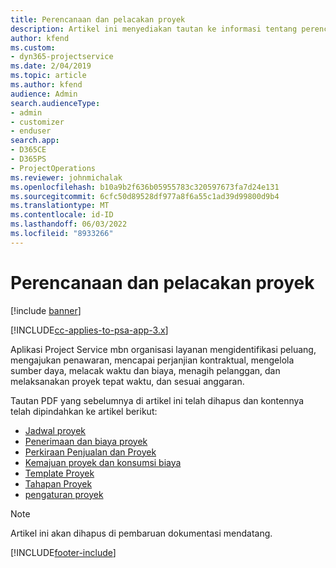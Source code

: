 ```yaml
---
title: Perencanaan dan pelacakan proyek
description: Artikel ini menyediakan tautan ke informasi tentang perencanaan dan pelacakan dalam Project Service Automation.
author: kfend
ms.custom:
- dyn365-projectservice
ms.date: 2/04/2019
ms.topic: article
ms.author: kfend
audience: Admin
search.audienceType:
- admin
- customizer
- enduser
search.app:
- D365CE
- D365PS
- ProjectOperations
ms.reviewer: johnmichalak
ms.openlocfilehash: b10a9b2f636b05955783c320597673fa7d24e131
ms.sourcegitcommit: 6cfc50d89528df977a8f6a55c1ad39d99800d9b4
ms.translationtype: MT
ms.contentlocale: id-ID
ms.lasthandoff: 06/03/2022
ms.locfileid: "8933266"
---
```

# <a name="project-planning-and-tracking"></a>Perencanaan dan pelacakan proyek

[!include [banner](../../includes/psa-now-project-operations.md)]

[!INCLUDE[cc-applies-to-psa-app-3.x](../../includes/cc-applies-to-psa-app-3x.md)]

Aplikasi Project Service mbn organisasi layanan mengidentifikasi peluang, mengajukan penawaran, mencapai perjanjian kontraktual, mengelola sumber daya, melacak waktu dan biaya, menagih pelanggan, dan melaksanakan proyek tepat waktu, dan sesuai anggaran. 

Tautan PDF yang sebelumnya di artikel ini telah dihapus dan kontennya telah dipindahkan ke artikel berikut:

- [Jadwal proyek](../project-creating.md)
- [Penerimaan dan biaya proyek](../project-estimating.md)
- [Perkiraan Penjualan dan Proyek](../project-leveraging.md)
- [Kemajuan proyek dan konsumsi biaya](../project-tracking.md)
- [Template Proyek](../project-templates.md)
- [Tahapan Proyek](../project-stages.md)
- [pengaturan proyek](../project-settings.md)

> [!NOTE]
> Artikel ini akan dihapus di pembaruan dokumentasi mendatang. 


[!INCLUDE[footer-include](../../includes/footer-banner.md)]
